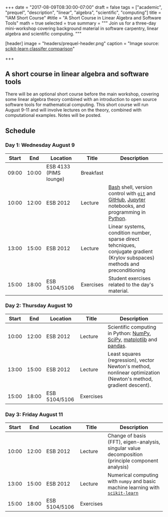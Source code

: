 +++
date = "2017-08-09T08:30:00-07:00"
draft = false
tags = ["academic", "prequel", "description", "linear", "algebra", "scientific", "computing"]
title = "IAM Short Course"
#title = "A Short Course in Linear Algebra and Software Tools"
math = true
selected = true
summary = """
Join us for a three-day mini-workshop covering background material in software carpentry, linear algebra and scientific computing.
"""

[header]
image = "headers/prequel-header.png"
caption = "Image source: [scikit-learn classifer comparison](http://scikit-learn.org/stable/auto_examples/classification/plot_classifier_comparison.html)"

+++


## A short course in linear algebra and software tools

There will be an optional short course before the main workshop, covering some
linear algebra theory combined with an introduction to open source software
tools for mathematical computing. This short course will run August 9-11 and
will involve lectures on the theory, combined with computational
examples. Notes will be posted.

## Schedule

### Day 1: Wednesday August 9

| Start |  End  | Location | Title | Description |
| ----- | ----- | -------- | ----- | ----------- |
| 09:00 | 10:00 | ESB 4133 (PIMS lounge) | Breakfast |
| 10:00 | 12:00 | ESB 2012 | Lecture | [Bash](https://www.gnu.org/software/bash/) shell, version control with [`git`](https://git-scm.com/) and [GitHub](https://github.com), [Jupyter](http://jupyter.org/) notebooks, and programming in [Python](https://www.python.org/). |
| 13:00 | 15:00 | ESB 2012 | Lecture | Linear systems, condition number, sparse direct tehcniques, conjugate gradient (Krylov subspaces) methods and preconditioning |
| 15:00 | 18:00 | ESB 5104&#47;5106 | Exercises | Student exercises related to the day's material. |

### Day 2: Thursday August 10

| Start |  End  | Location | Title | Description |
| ----- | ----- | -------- | ----- | ----------- |
| 10:00 | 12:00 | ESB 2012 | Lecture | Scientific computing in Python: [NumPy](http://www.numpy.org/), [SciPy](https://www.scipy.org/), [matplotlib](http://matplotlib.org/) and [pandas](http://pandas.pydata.org/). |
| 13:00 | 15:00 | ESB 2012 | Lecture | Least squares (regression), vector Newton's method, nonlinear optimization (Newton's method, gradient descent). |
| 15:00 | 18:00 | ESB 5104&#47;5106 | Exercises | 


### Day 3: Friday August 11

| Start |  End  | Location | Title | Description |
| ----- | ----- | -------- | ----- | ----------- |
| 10:00 | 12:00 | ESB 2012 | Lecture | Change of basis (FFT), eigen-analysis, singular value decomposition (principle component analysis) |
| 13:00 | 15:00 | ESB 2012 | Lecture | Numerical computing with `numpy` and basic machine learning with [`scikit-learn`](http://scikit-learn.org/stable/) |
| 15:00 | 18:00 | ESB 5104&#47;5106 | Exercises | 




